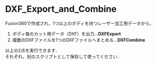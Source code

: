 # DXF_Export_and_Combine
Fusion360で作成され，1つ以上のボディを持つレーザー加工用データから，<br>

1. ボディ毎のカット用データ（DXF）を出力...**DXFExport**<br>
2. 複数のDXFファイルを1つのDXFファイルへまとめる...**DXFCombine**<br>

以上の2点を実行できます．<br>
それぞれ，別のスクリプトとして保存して使ってください．<br>


